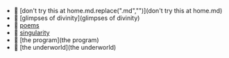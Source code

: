 * 📄 [don't try this at home.md.replace(".md","")](don't try this at home.md)
* 📂 [glimpses of divinity](glimpses of divinity)
* 📂 [poems](poems)
* 📂 [singularity](singularity)
* 📂 [the program](the program)
* 📂 [the underworld](the underworld)
